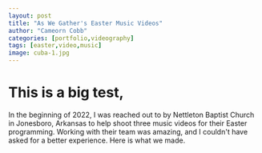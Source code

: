 ```yaml
---
layout: post
title: "As We Gather's Easter Music Videos"
author: "Cameorn Cobb"
categories: [portfolio,videography]
tags: [easter,video,music]
image: cuba-1.jpg
---
```



# This is a big test,

In the beginning of 2022, I was reached out to by Nettleton Baptist Church in Jonesboro, Arkansas to help shoot three music videos for their Easter programming. Working with their team was amazing, and I couldn't have asked for a better experience. Here is what we made.
